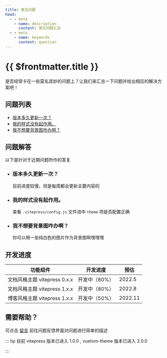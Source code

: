 ```yaml
--- 
title: 常见问题 
head:
  - - meta
    - name: description
      content: 常见问题汇总
  - - meta
    - name: keywords
      content: question
---
```


# {{ $frontmatter.title }}

是否经常卡在一些莫名其妙的问题上？让我们来汇总一下问题并给出相应的解决方案吧！

## 问题列表

- [版本多久更新一次？](#q01)
- [我的样式没有起作用。](#q02)
- [我不想要背景图咋办啊？](#q03)

## 问题解答

  以下是针对于近期问题所作的答复

- <h3 id="q01">版本多久更新一次？</h3>

  目前进度较慢，但是每周都会更新主要内容的

- <h3 id="q02">我的样式没有起作用。</h3>

  查看 `.vitepress/config.js` 文件进中 `theme` 项是否配置正确

- <h3 id="q03">我不想要背景图咋办啊？</h3>

  你可以用一张纯白色的图片作为背景图啊嘿嘿嘿

## 开发进度

| 功能组件 | 开发进度 | 预估   |
| - | - | - |
| 文档风格主题 vitepress 0.x.x | 开发中（80%） | 2022.5 |  
| 文档风格主题 vitepress 1.x.x | 开发中（80%） | 2022.8 |  
| 博客风格主题 vitepress 1.x.x | 开发中（50%） | 2022.11 |

## 需要帮助？

  可点击 [留言](/zh-CN/feedback/) 前往问题反馈界面对问题进行简单的描述

::: tip
目前 vitepress 版本已进入 1.0.0 , vuetom-theme 版本已进入 2.0.0

:::
